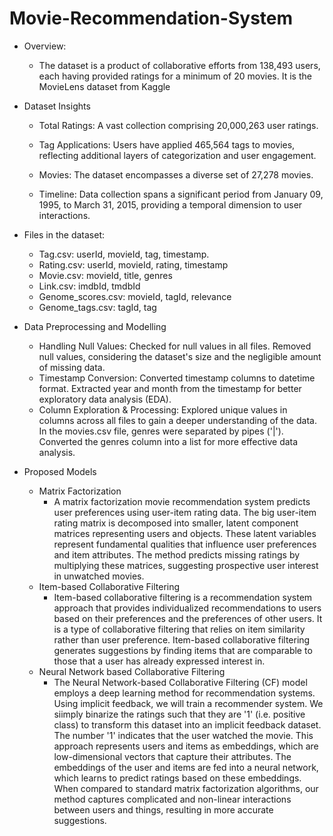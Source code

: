 # Movie-Recommendation-System

- Overview​:

  - The dataset is a product of collaborative efforts from 138,493 users, each having provided ratings for a minimum of 20 movies.​ It is the MovieLens dataset from Kaggle

- Dataset Insights​

  - Total Ratings: A vast collection comprising 20,000,263 user ratings.​

  - Tag Applications: Users have applied 465,564 tags to movies, reflecting additional layers of categorization and user engagement.​

  - Movies: The dataset encompasses a diverse set of 27,278 movies.​

  - Timeline: Data collection spans a significant period from January 09, 1995, to March 31, 2015, providing a temporal dimension to user interactions.
    
- Files in the dataset:
  - ​Tag.csv:  userId, movieId, tag, timestamp.​
  - Rating.csv: userId, movieId, rating, timestamp​
  - Movie.csv: movieId, title, genres ​
  - Link.csv: imdbId, tmdbId​
  - Genome_scores.csv: movieId, tagId, relevance​
  - Genome_tags.csv:  tagId, tag
 
- Data Preprocessing and Modelling

  - Handling Null Values:​ Checked for null values in all files.​ Removed null values, considering the dataset's size and the negligible amount of missing data.​
  - Timestamp Conversion:​ Converted timestamp columns to datetime format.​ Extracted year and month from the timestamp for better exploratory data analysis (EDA).​
  - Column Exploration  & Processing:​ Explored unique values in columns across all files to gain a deeper understanding of the data.​ In the movies.csv file, genres were separated by pipes ('|').​ Converted the genres column into a list for more effective data analysis.

- Proposed Models
  - Matrix Factorization
      - A matrix factorization movie recommendation system predicts user preferences using user-item rating data. The big user-item rating matrix is decomposed into smaller, latent component matrices representing users and objects. ​These latent variables represent fundamental qualities that influence user preferences and item attributes. The method predicts missing ratings by multiplying these matrices, suggesting prospective user interest in unwatched movies.
  - Item-based Collaborative Filtering
      - Item-based collaborative filtering is a recommendation system approach that provides individualized recommendations to users based on their preferences and the preferences of other users. It is a type of collaborative filtering that relies on item similarity rather than user preference.​ Item-based collaborative filtering generates suggestions by finding items that are comparable to those that a user has already expressed interest in.  
  - Neural Network based Collaborative Filtering
      - The Neural Network-based Collaborative Filtering (CF) model employs a deep learning method for recommendation systems. ​Using implicit feedback, we will train a recommender system. We siimply binarize the ratings such that they are '1' (i.e. positive class) to transform this dataset into an implicit feedback dataset. The number '1' indicates that the user watched the movie.​ This approach represents users and items as embeddings, which are low-dimensional vectors that capture their attributes. ​The embeddings of the user and items are fed into a neural network, which learns to predict ratings based on these embeddings. ​When compared to standard matrix factorization algorithms, our method captures complicated and non-linear interactions between users and things, resulting in more accurate suggestions.​
